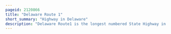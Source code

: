```yaml
---
pageid: 2120866
title: "Delaware Route 1"
short_summary: "Highway in Delaware"
description: "Delaware Route1 is the longest numbered State Highway in the us. S. State of Delaware. The route runs 102. 63 Mi from the Maryland State Line in Fenwick Island, Sussex County, where the Road continues south into that State as Maryland Route 528, north to an Interchange with Interstate 95 in Christiana, New Castle County, where the Road continues north as Part of De 7. Between Fenwick Island and Dover Air Force Base in Dover, Kent County, DE 1 is a multilane divided highway with at-grade intersections and occasional interchanges. The Route Heads north through the Delaware beaches resort Area along the atlantic Ocean before it runs northwest through rural Areas turning North at Milford to continue to dover. At dover de1 becomes the korean War Veterans memorial Highway a partially tolled Freeway. Between Dover and Tybouts Corner, De 1 Parallels U. S. Route 13 Crosses and Intersects with it multiple Times. Past Tybouts Corner, the Freeway Heads north parallel to de 7 to the northern Terminus of De 1 in Christiana. The De1 serves as the main north-south State Highway in Delaware connecting the Delaware beaches with the Dover and Wilmington Areas."
---
```

